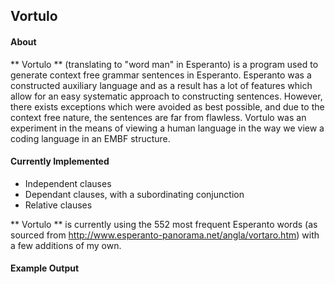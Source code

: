 ## Vortulo ##

#### About ####
** Vortulo ** (translating to "word man" in Esperanto) is a program used to generate context free grammar sentences in Esperanto.
Esperanto was a constructed auxiliary language and as a result has a lot of features which allow for an easy systematic approach to constructing sentences.
However, there exists exceptions which were avoided as best possible, and due to the context free nature, the sentences are far from flawless.
Vortulo was an experiment in the means of viewing a human language in the way we view a coding language in an EMBF structure. 

#### Currently Implemented ####
- Independent clauses
- Dependant clauses, with a subordinating conjunction
- Relative clauses 

** Vortulo ** is currently using the 552 most frequent Esperanto words (as sourced from http://www.esperanto-panorama.net/angla/vortaro.htm) with a few additions of my own.

#### Example Output ####

